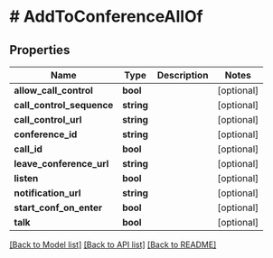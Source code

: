 # # AddToConferenceAllOf

## Properties

Name | Type | Description | Notes
------------ | ------------- | ------------- | -------------
**allow_call_control** | **bool** |  | [optional] 
**call_control_sequence** | **string** |  | [optional] 
**call_control_url** | **string** |  | [optional] 
**conference_id** | **string** |  | [optional] 
**call_id** | **bool** |  | [optional] 
**leave_conference_url** | **string** |  | [optional] 
**listen** | **bool** |  | [optional] 
**notification_url** | **string** |  | [optional] 
**start_conf_on_enter** | **bool** |  | [optional] 
**talk** | **bool** |  | [optional] 

[[Back to Model list]](../../README.md#documentation-for-models) [[Back to API list]](../../README.md#documentation-for-api-endpoints) [[Back to README]](../../README.md)


